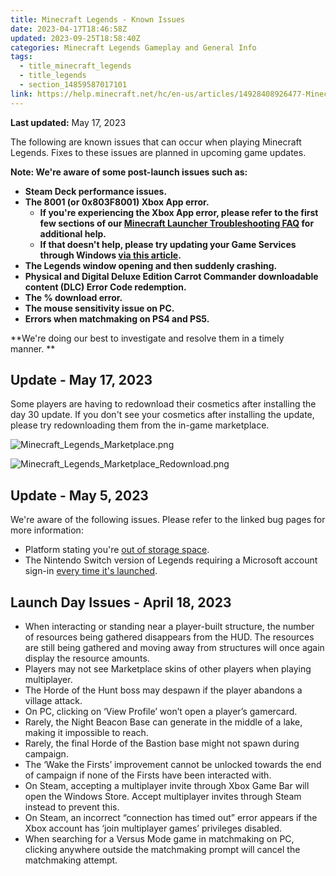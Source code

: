 ```yaml
---
title: Minecraft Legends - Known Issues
date: 2023-04-17T18:46:58Z
updated: 2023-09-25T18:58:40Z
categories: Minecraft Legends Gameplay and General Info
tags:
  - title_minecraft_legends
  - title_legends
  - section_14859587017101
link: https://help.minecraft.net/hc/en-us/articles/14928408926477-Minecraft-Legends-Known-Issues
---
```


**Last updated:** May 17, 2023

The following are known issues that can occur when playing Minecraft Legends. Fixes to these issues are planned in upcoming game updates.

**Note: We're aware of some post-launch issues such as:**

- **Steam Deck performance issues.**
- **The 8001 (or 0x803F8001) Xbox App error.**
  - **If you're experiencing the Xbox App error, please refer to the first few sections of our [Minecraft Launcher Troubleshooting FAQ](../Minecraft-Bedrock-Edition-Technical/Minecraft-Launcher-Troubleshooting-FAQ.md#ive-received-the-error-minecraft-launcher-license-is-currently-not-available-for-your-account-0x803f8001) for additional help.**
  - **If that doesn't help, please try updating your Game Services through Windows [via this article](https://support.xbox.com/en-US/help/games-apps/troubleshooting/troubleshoot-games-windows-10).**
- **The Legends window opening and then suddenly crashing.**
- **Physical and Digital Deluxe Edition Carrot Commander downloadable content (DLC) Error Code redemption.**
- **The % download error.**
- **The mouse sensitivity issue on PC.**
- **Errors when matchmaking on PS4 and PS5.**

**We're doing our best to investigate and resolve them in a timely manner. **

## Update - May 17, 2023

Some players are having to redownload their cosmetics after installing the day 30 update. If you don't see your cosmetics after installing the update, please try redownloading them from the in-game marketplace.

![Minecraft_Legends_Marketplace.png](https://minecrafthelp.zendesk.com/hc/article_attachments/15864302037133)

![Minecraft_Legends_Marketplace_Redownload.png](https://minecrafthelp.zendesk.com/hc/article_attachments/15864606721293)

## Update - May 5, 2023

We're aware of the following issues. Please refer to the linked bug pages for more information:

- Platform stating you're [out of storage space](https://bugs.mojang.com/browse/MCLG-106).
- The Nintendo Switch version of Legends requiring a Microsoft account sign-in [every time it's launched](https://bugs.mojang.com/browse/MCLG-64).

## Launch Day Issues - April 18, 2023

- When interacting or standing near a player-built structure, the number of resources being gathered disappears from the HUD. The resources are still being gathered and moving away from structures will once again display the resource amounts.
- Players may not see Marketplace skins of other players when playing multiplayer.
- The Horde of the Hunt boss may despawn if the player abandons a village attack.
- On PC, clicking on ‘View Profile’ won’t open a player’s gamercard.
- Rarely, the Night Beacon Base can generate in the middle of a lake, making it impossible to reach.
- Rarely, the final Horde of the Bastion base might not spawn during campaign.
- The ‘Wake the Firsts’ improvement cannot be unlocked towards the end of campaign if none of the Firsts have been interacted with.
- On Steam, accepting a multiplayer invite through Xbox Game Bar will open the Windows Store. Accept multiplayer invites through Steam instead to prevent this.
- On Steam, an incorrect “connection has timed out” error appears if the Xbox account has ‘join multiplayer games’ privileges disabled.
- When searching for a Versus Mode game in matchmaking on PC, clicking anywhere outside the matchmaking prompt will cancel the matchmaking attempt.

